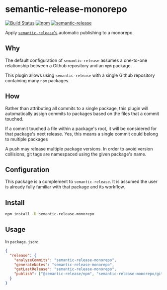 # semantic-release-monorepo
[![Build Status](https://travis-ci.org/Updater/semantic-release-monorepo.svg?branch=master)](https://travis-ci.org/Updater/semantic-release-monorepo) [![npm](https://img.shields.io/npm/v/semantic-release-monorepo.svg)](https://www.npmjs.com/package/semantic-release-monorepo) [![semantic-release](https://img.shields.io/badge/%20%20%F0%9F%93%A6%F0%9F%9A%80-semantic--release-e10079.svg)](https://github.com/semantic-release/semantic-release)

Apply [`semantic-release`'s](https://github.com/semantic-release/semantic-release) automatic publishing to a monorepo.

## Why
The default configuration of `semantic-release` assumes a one-to-one relationship between a Github repository and an `npm` package.

This plugin allows using `semantic-release` with a single Github repository containing many `npm` packages.

## How
Rather than attributing all commits to a single package, this plugin will automatically assign commits to packages based on the files that a commit touched. 

If a commit touched a file within a package's root, it will be considered for that package's next release. Yes, this means a single commit could belong to multiple packages

A push may release multiple package versions. In order to avoid version collisions, git tags are namespaced using the given package's name.

## Configuration
This package is a complement to `semantic-release`. It is assumed the user is already fully familiar with that package and its workflow.

## Install
```bash
npm install -D semantic-release-monorepo
```

## Usage
In `package.json`:
```json
{
  "release": {
    "analyzeCommits": "semantic-release-monorepo",
    "generateNotes": "semantic-release-monorepo",
    "getLastRelease": "semantic-release-monorepo",
    "publish": ["@semantic-release/npm", "semantic-release-monorepo/github"]
  }
}
```

